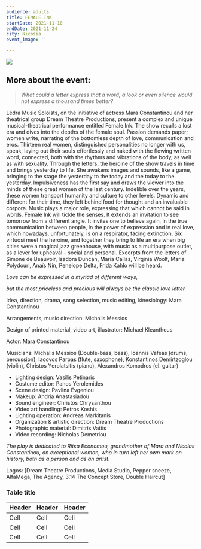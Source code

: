 ```yaml
---
audience: adults
title: FEMALE INK
startDate: 2021-11-10
endDate: 2021-11-24
city: Nicosia
event_image: ''

---
```

_![](/images/uploads/gm290.jpeg)_

## More about the event:

> _What could a letter express that a word, a look or even silence would not express a thousand times better?_

Ledra Music Soloists, on the initiative of actress Mara Constantinou and her theatrical group Dream Theatre Productions, present a complex and unique musical-theatrical performance entitled Female Ink. The show recalls a lost era and dives into the depths of the female soul. Passion demands paper; women write, narrating of the bottomless depth of love, communication and eros. Thirteen real women, distinguished personalities no longer with us, speak, laying out their souls effortlessly and naked with the flowing written word, connected, both with the rhythms and vibrations of the body, as well as with sexuality. Through the letters, the heroine of the show travels in time and brings yesterday to life. She awakens images and sounds, like a game, bringing to the stage the yesterday to the today and the today to the yesterday. Impulsiveness has the first say and draws the viewer into the minds of these great women of the last century. Indelible over the years, these women transport humanity and culture to other levels. Dynamic and different for their time, they left behind food for thought and an invaluable corpora. Music plays a major role, expressing that which cannot be said in words. Female Ink will tickle the senses. It extends an invitation to see tomorrow from a different angle. It invites one to believe again, in the true communication between people, in the power of expression and in real love, which nowadays, unfortunately, is on a respirator, facing extinction. Six virtuosi meet the heroine, and together they bring to life an era when big cities were a magical jazz greenhouse, with music as a multipurpose outlet, as a lever for upheaval – social and personal. Excerpts from the letters of Simone de Beauvoir, Isadora Duncan, Maria Callas, Virginia Woolf, Maria Polydouri, Anaïs Nin, Penelope Delta, Frida Kahlo will be heard.

_Love can be expressed in a myriad of different ways,_

_but the most priceless and precious will always be the classic love letter._

Idea, direction, drama, song selection, music editing, kinesiology: Mara Constantinou

Arrangements, music direction: Michalis Messios

Design of printed material, video art, illustrator: Michael Kleanthous

Actor: Mara Constantinou

Musicians: Michalis Messios (Double-bass, bass), Ioannis Vafeas (drums, percussion), Iacovos Parpas (flute, saxophone), Konstantinos Demirtzoglou (violin), Christos Υerolatsitis (piano), Alexandros Komodros (el. guitar)

* Lighting design: Vasilis Petinaris
* Costume editor: Panos Yerolemides
* Scene design: Pavlina Evgeniou
* Makeup: Andria Anastasiadou
* Sound engineer: Christos Chrysanthou
* Video art handling: Petros Koshis
* Lighting operation: Andreas Markitanis
* Organization & artistic direction: Dream Theatre Productions
* Photographic material: Dimitris Vattis
* Video recording: Nicholas Demetriou

_The play is dedicated to Ritsa Economou, grandmother of Mara and Nicolas Constantinou, an exceptional woman, who in turn left her own mark on history, both as a person and as an artist._

Logos: \[Dream Theatre Productions, Media Studio, Pepper sneeze, AlfaMega, The Agency, 3.14 Τhe Concept Store, Double Haircut\]

### Table title

| Header | Header | Header |
| --- | --- | --- |
| Cell | Cell | Cell |
| Cell | Cell | Cell |
| Cell | Cell | Cell |

